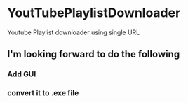 # YoutTubePlaylistDownloader
Youtube Playlist downloader using single URL

## I'm looking forward to do the following
### Add GUI 
### convert it to .exe file

